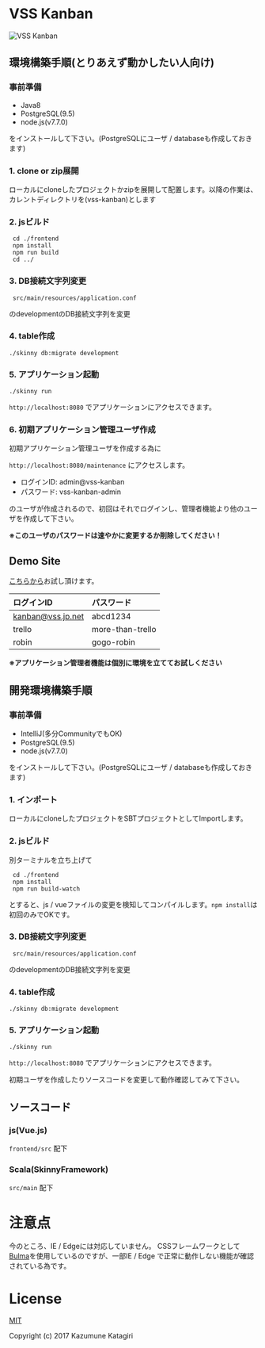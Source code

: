 # VSS Kanban 

![VSS Kanban](https://github.com/nemuzuka/vss-kanban/wiki/image/kanban.png)

## 環境構築手順(とりあえず動かしたい人向け)

### 事前準備

- Java8 
- PostgreSQL(9.5) 
- node.js(v7.7.0)

をインストールして下さい。(PostgreSQLにユーザ / databaseも作成しておきます)

### 1. clone or zip展開
ローカルにcloneしたプロジェクトかzipを展開して配置します。以降の作業は、カレントディレクトリを(vss-kanban)とします

### 2. jsビルド

     cd ./frontend
     npm install
     npm run build
     cd ../

### 3. DB接続文字列変更

     src/main/resources/application.conf

のdevelopmentのDB接続文字列を変更

### 4. table作成

    ./skinny db:migrate development


### 5. アプリケーション起動

    ./skinny run

`http://localhost:8080` でアプリケーションにアクセスできます。


### 6. 初期アプリケーション管理ユーザ作成

初期アプリケーション管理ユーザを作成する為に

`http://localhost:8080/maintenance` にアクセスします。

- ログインID: admin@vss-kanban
- パスワード: vss-kanban-admin

のユーザが作成されるので、初回はそれでログインし、管理者機能より他のユーザを作成して下さい。

**※このユーザのパスワードは速やかに変更するか削除してください！**



## Demo Site

<a href="http://vss-kanban.vss.jp.net/" target="_blank">こちらから</a>お試し頂けます。

| ログインID | パスワード |
|:----------|:----------|
|kanban@vss.jp.net|abcd1234|
|trello|more-than-trello|
|robin|gogo-robin|

**※アプリケーション管理者機能は個別に環境を立ててお試しください**


## 開発環境構築手順

### 事前準備

- IntelliJ(多分CommunityでもOK)
- PostgreSQL(9.5) 
- node.js(v7.7.0)

をインストールして下さい。(PostgreSQLにユーザ / databaseも作成しておきます)

### 1. インポート
ローカルにcloneしたプロジェクトをSBTプロジェクトとしてImportします。

### 2. jsビルド
別ターミナルを立ち上げて

     cd ./frontend
     npm install
     npm run build-watch

とすると、js / vueファイルの変更を検知してコンパイルします。`npm install`は初回のみでOKです。

### 3. DB接続文字列変更

     src/main/resources/application.conf

のdevelopmentのDB接続文字列を変更

### 4. table作成

    ./skinny db:migrate development


### 5. アプリケーション起動

    ./skinny run

`http://localhost:8080` でアプリケーションにアクセスできます。

初期ユーザを作成したりソースコードを変更して動作確認してみて下さい。


## ソースコード

### js(Vue.js)
`frontend/src` 配下

### Scala(SkinnyFramework)
`src/main` 配下


# 注意点

今のところ、IE / Edgeには対応していません。
CSSフレームワークとして[Bulma](http://bulma.io/ "Bulma")を使用しているのですが、一部IE / Edge で正常に動作しない機能が確認されている為です。

# License

[MIT](https://opensource.org/licenses/MIT "MIT")

Copyright (c) 2017 Kazumune Katagiri